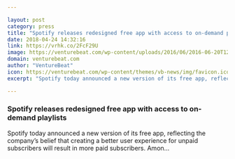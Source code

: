 ```yaml
---

layout: post
category: press
title: "Spotify releases redesigned free app with access to on-demand playlists"
date: 2018-04-24 14:32:16
link: https://vrhk.co/2FcF29U
image: https://venturebeat.com/wp-content/uploads/2016/06/2016-06-20T125140Z_1_LYNXNPEC5J0TF_RTROPTP_3_MUSIC-SPOTIFY.jpg?fit=728%2C488&strip=all
domain: venturebeat.com
author: "VentureBeat"
icon: https://venturebeat.com/wp-content/themes/vb-news/img/favicon.ico
excerpt: "Spotify today announced a new version of its free app, reflecting the company’s belief that creating a better user experience for unpaid subscribers will result in more paid subscribers. Amon…"

---
```


### Spotify releases redesigned free app with access to on-demand playlists

Spotify today announced a new version of its free app, reflecting the company’s belief that creating a better user experience for unpaid subscribers will result in more paid subscribers. Amon…